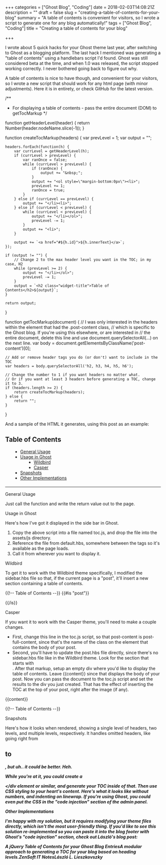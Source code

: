+++
categories = ["Ghost Blog", "Coding"]
date = 2018-02-03T14:08:21Z
description = ""
draft = false
slug = "creating-a-table-of-contents-for-your-blog"
summary = "A table of contents is convenient for visitors, so I wrote a script to generate one for any blog automatically!"
tags = ["Ghost Blog", "Coding"]
title = "Creating a table of contents for your blog"

+++


I wrote about 5 quick hacks for your Ghost theme last year, after switching to Ghost as a blogging platform. The last hack I mentioned was generating a "table of contents" using a handlebars script I'd found. Ghost was still considered beta at the time, and when 1.0 was released, the script stopped working correctly. I never bothered going back to figure out why.

A table of contents is nice to have though, and convenient for your visitors, so I wrote a new script that should work for any html page (with minor adjustments). Here it is in entirety, or check GitHub for the latest version.

/**
 * For displaying a table of contents - pass the entire document (DOM) to getTocMarkup
 */

function getHeaderLevel(header) {
    return Number(header.nodeName.slice(-1));
}

function createTocMarkup(headers) {
    var prevLevel = 1;
    var output = "";

    headers.forEach(function(h) {
        var currLevel = getHeaderLevel(h);
        if (currLevel > prevLevel) {
            var ranOnce = false;
            while (currLevel > prevLevel) {
                if (ranOnce) {
                    output += "&nbsp;";
                }
                output += "<ol style=\"margin-bottom:0px\"><li>";
                prevLevel += 1;
                ranOnce = true;
            }
        } else if (currLevel == prevLevel) {
            output += "</li><li>";
        } else if (currLevel < prevLevel) {
            while (currLevel < prevLevel) {
                output += "</li></ol>";
                prevLevel -= 1;
            }
            output += "<li>";
        }

        output += `<a href="#${h.id}">${h.innerText}</a>`;
    });

    if (output != "") {
        // Change 2 to the max header level you want in the TOC; in my case, H2
        while (prevLevel >= 2) {
            output += "</li></ol>";
            prevLevel -= 1;
        }
        output = `<h2 class="widget-title">Table of Contents</h2>${output}`;
    }

    return output;
}

function getTocMarkup(document) {
    // I was only interested in the headers within the element that had the .post-content class,
    // which is specific to the Ghost blog. If you're using this elsewhere, or are interested in
    // the entire document, delete this line and use document.querySelectorAll(...) on the next line.
    var body = document.getElementsByClassName('post-content')[0];
    
    // Add or remove header tags you do (or don't) want to include in the TOC
    var headers = body.querySelectorAll('h2, h3, h4, h5, h6');

    // Change the number to 1 if you want headers no matter what.
    // Or if you want at least 3 headers before generating a TOC, change it to 3.
    if (headers.length >= 2) {
        return createTocMarkup(headers);
    } else {
        return "";
    }
}

And a sample of the HTML it generates, using this post as an example:

<h2 class="title bordered uppercase">Table of Contents</h2>
<div style="margin-left:15px; margin-bottom:20px">
    <ol style="list-style-type:disc; margin-left:10px">
        <li><a href="#general-usage">General Usage</a></li>
        <li><a href="#usage-in-ghost">Usage in Ghost</a>
            <ol style="list-style-type:disc; margin-left:20px">
                <li><a href="#wildbird">Wildbird</a></li>
                <li><a href="#casper">Casper</a></li>
            </ol>
        </li>
        <li><a href="#snapshots">Snapshots</a></li>
        <li><a href="#other-implementations">Other Implementations</a></li>
    </ol>
</div>
<hr>


General Usage

Just call the function and write the return value out to the page.

<script type="text/javascript">
    document.write(getTocMarkup(document));
</script>



Usage in Ghost

Here's how I've got it displayed in the side bar in Ghost.

 1. Copy the above script into a file named toc.js, and drop the file into the assets/js directory.
 2. Reference the file from default.hbs, somewhere between the <head></head> tags so it's available as the page loads.
    <script type="text/javascript" src="{{asset "js/toc.js"}}"></script>
 3. Call it from wherever you want to display it.


Wildbird

To get it to work with the Wildbird theme specifically, I modified the sidebar.hbs file so that, if the current page is a "post", it'll insert a new section containing a table of contents.

{{!-- Table of Contents --}}
{{#is "post"}}
<section class="widget widget-text">
    <script type="text/javascript">
        document.write(getTocMarkup(document));
    </script>
</section><!-- .widget -->
{{/is}}


Casper

If you want it to work with the Casper theme, you'll need to make a couple changes.

 * First, change this line in the toc.js script, so that post-content is post-full-content, since that's the name of the class on the element that contains the body of your post.
 * Second, you'll have to update the post.hbs file directly, since there's no sidebar.hbs file like in the Wildbird theme. Look for the section that starts with <section class="post-full-content">. After that markup, setup an empty div where you'd like to display the table of contents. Leave {{content}} since that displays the body of your post. Now you can pass the document to the toc.js script and set the results to the div you just created. That has the effect of inserting the TOC at the top of your post, right after the image (if any).

<div id="toc"></div>

{{content}}

{{!-- Table of Contents --}}
<script type="text/javascript">
    var toc = document.getElementById('toc');
    toc.innerHTML = getTocMarkup(document);
</script>


Snapshots

Here's how it looks when rendered, showing a single level of headers, two levels, and multiple levels, respectively. It handles omitted headers, like going right from <H2> to <H5>, but uh.. it could be better. Heh.

While you're at it, you could create a <div id="toc"></div element or similar, and generate your TOC inside of that. Then use CSS styling to your heart's content. Here's what it looks like without numbers, and indenting on linewrap. If you're using Ghost, you could even put the CSS in the "code injection" section of the admin panel.


Other Implementations

I'm happy with my solution, but it requires modifying your theme files directly, which isn't the most user-friendly thing. If you'd like to see this solution re-implemented so you can paste it into the blog footer with Ghost's "code injection" section, check out László's blog post:

A jQuery Table of Contents for your Ghost Blog EntriesA modular approach to generating a TOC for your blog based on heading levels.ZenSoft IT NotesLászló L. Lieszkovszky